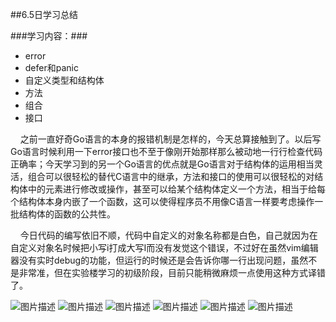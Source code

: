 ##6.5日学习总结

###学习内容：###
- error
- defer和panic
- 自定义类型和结构体
- 方法
- 组合
- 接口

&nbsp;&nbsp;&nbsp;&nbsp;之前一直好奇Go语言的本身的报错机制是怎样的，今天总算接触到了。以后写Go语言时候利用一下error接口也不至于像刚开始那样那么被动地一行行检查代码正确率；今天学习到的另一个Go语言的优点就是Go语言对于结构体的运用相当灵活，组合可以很轻松的替代C语言中的继承，方法和接口的使用可以很轻松的对结构体中的元素进行修改或操作，甚至可以给某个结构体定义一个方法，相当于给每个结构体本身内嵌了一个函数，这可以使得程序员不用像C语言一样要考虑操作一批结构体的函数的公共性。

&nbsp;&nbsp;&nbsp;&nbsp;今日代码的编写依旧不顺，代码中自定义的对象名称都是白色，自己就因为在自定义对象名时候把小写i打成大写I而没有发觉这个错误，不过好在虽然vim编辑器没有实时debug的功能，但运行的时候还是会告诉你哪一行出现问题，虽然不是非常准，但在实验楼学习的初级阶段，目前只能稍微麻烦一点使用这种方式译错了。

![图片描述](https://dn-simplecloud.shiyanlou.com/courses/uid1080026-20190605-1559695371477)
![图片描述](https://dn-simplecloud.shiyanlou.com/courses/uid1080026-20190605-1559695423815)
![图片描述](https://dn-simplecloud.shiyanlou.com/courses/uid1080026-20190605-1559696812653)
![图片描述](https://dn-simplecloud.shiyanlou.com/courses/uid1080026-20190605-1559702711107)
![图片描述](https://dn-simplecloud.shiyanlou.com/courses/uid1080026-20190605-1559714098283)
![图片描述](https://dn-simplecloud.shiyanlou.com/courses/uid1080026-20190605-1559717051493)